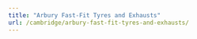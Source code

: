 ```yaml
---
title: "Arbury Fast-Fit Tyres and Exhausts"
url: /cambridge/arbury-fast-fit-tyres-and-exhausts/
---
```

